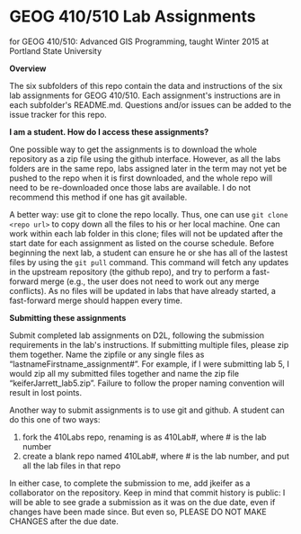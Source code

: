 GEOG 410/510 Lab Assignments
============================
for GEOG 410/510: Advanced GIS Programming, taught Winter 2015 at Portland State University


**Overview**

The six subfolders of this repo contain the data and instructions of the six lab assignments for GEOG 410/510. Each assignment's instructions are in each subfolder's README.md. Questions and/or issues can be added to the issue tracker for this repo.


**I am a student. How do I access these assignments?**

One possible way to get the assignments is to download the whole repository as a zip file using the github interface. However, as all the labs folders are in the same repo, labs assigned later in the term may not yet be pushed to the repo when it is first downloaded, and the whole repo will need to be re-downloaded once those labs are available. I do not recommend this method if one has git available.

A better way: use git to clone the repo locally. Thus, one can use `git clone <repo url>` to copy down all the files to his or her local machine. One can work within each lab folder in this clone; files will not be updated after the start date for each assignment as listed on the course schedule. Before beginning the next lab, a student can ensure he or she has all of the lastest files by using the `git pull` command. This command will fetch any updates in the upstream repository (the github repo), and try to perform a fast-forward merge (e.g., the user does not need to work out any merge conflicts). As no files will be updated in labs that have already started, a fast-forward merge should happen every time.


**Submitting these assignments**

Submit completed lab assignments on D2L, following the submission requirements in the lab's instructions. If submitting multiple files, please zip them together. Name the zipfile or any single files as “lastnameFirstname_assignment#”. For example, if I were submitting lab 5, I would zip all my submitted files together and name the zip file “keiferJarrett_lab5.zip”. Failure to follow the proper naming convention will result in lost points.

Another way to submit assignments is to use git and github. A student can do this one of two ways:

1. fork the 410Labs repo, renaming is as 410Lab#, where # is the lab number
2. create a blank repo named 410Lab#, where # is the lab number, and put all the lab files in that repo
 
In either case, to complete the submission to me, add jkeifer as a collaborator on the repository. Keep in mind that commit history is public: I will be able to see grade a submission as it was on the due date, even if changes have been made since. But even so, PLEASE DO NOT MAKE CHANGES after the due date.
